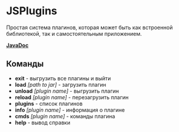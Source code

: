 # JSPlugins

Простая система плагинов, которая может быть как встроенной библиотекой, так и самостоятельным приложением.

**[JavaDoc](https://intervi.github.io/JSPlugins/)**

## Команды

* **exit** - выгрузить все плагины и выйти
* **load** *[path to jar]* - загрузить плагин
* **unload** *[plugin name]* - выгрузить плагин
* **reload** *[plugin name]* - перезагрузить плагин
* **plugins** - список плагинов
* **info** *[plugin name]* - информация о плагине
* **cmds** *[plugin name]* - команды плагина
* **help** - вывод справки
